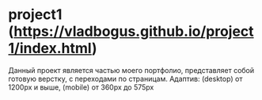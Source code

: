 # project1 (https://vladbogus.github.io/project1/index.html)
Данный проект является частью моего портфолио, представляет собой готовую верстку, с переходами по страницам.
Адаптив: (desktop) от 1200px и выше, (mobile) от 360px до 575px
